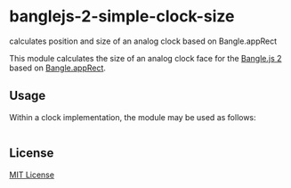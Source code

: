# banglejs-2-simple-clock-size #

calculates position and size of an analog clock based on Bangle.appRect

This module calculates the size of an analog clock face for the [Bangle.js 2](https://www.espruino.com/Bangle.js2) based on [Bangle.appRect](https://www.espruino.com/Reference#l_Bangle_appRect).

## Usage ##

Within a clock implementation, the module may be used as follows:

```
```

## License ##

[MIT License](LICENSE.md)
